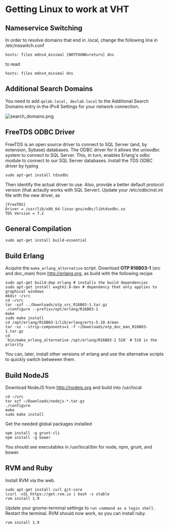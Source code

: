 # Getting Linux to work at VHT

## Nameservice Switching

In order to resolve domains that end in .local, change the following line in /etc/nsswitch.conf

```
hosts: files mdns4_minimal [NOTFOUND=return] dns
```

to read

```
hosts: files mdns4_minimal dns
```

## Additional Search Domains

You need to add `qalab.local, devlab.local` to the Additional Search Domains entry in the IPv4 Settings for your network connection.

![search_domains.png](search_domains.png)

## FreeTDS ODBC Driver

FreeTDS is an open source driver to connect to SQL Server (and, by extension, Sybase) databases. The ODBC driver for it allows the unixodbc system to connect to SQL Server. This, in turn, enables Erlang's odbc module to connect to our SQL Server databases. Install the TDS ODBC driver by typing

```
sudo apt-get install tdsodbc
```

Then identify the actual driver to use. Also, provide a better default protocol version (that actaully works with SQL Server). Update your /etc/odbcinst.ini file with the new driver, as

```
[FreeTDS]
Driver = /usr/lib/x86_64-linux-gnu/odbc/libtdsodbc.so
TDS Version = 7.2
```

## General Compilation

`sudo apt-get install build-essential`

## Build Erlang

Acquire the `make_erlang_alternative` script.
Download **OTP R16B03-1** (src and doc_man) from http://erlang.org, as build with the following recipe

```
sudo apt-get build-dep erlang # installs the build dependencies
sudo apt-get install wxgtk2.8-dev # dependency that only applies to graphical windows
mkdir ~/src
cd ~/src
tar -xzf ../Downloads/otp_src_R16B03-1.tar.gz
./configure --prefix=/opt/erlang/R16B03-1
make
sudo make install
cd /opt/erlang/R16B03-1/lib/erlang/erts-5.10.4/man
tar -xz --strip-components=1 -f ~/Downloads/otp_doc_man_R16B03-1.tar.gz
cd
`bin/make_erlang_alternative /opt/erlang/R16B03-1 510` # 510 is the priority
```

You can, later, install other versions of erlang and use the alternative scripts to quickly switch betweeen them.

## Build NodeJS

Download NodeJS from http://nodejs.org and build into /usr/local

```
cd ~/src
tar xzf ~/Downloads/nodejs-*.tar.gz
./configure
make
sudo make install
```

Get the needed global packages installed

```
npm install -g grunt-cli
npm install -g bower
```

You should see executables in /usr/local/bin for node, npm, grunt, and bower.

## RVM and Ruby

Install RVM via the web.

```
sudo apt-get install curl git-core
\curl -sSL https://get.rvm.io | bash -s stable
rvm install 1.9
```

Update your gnome-terminal settings to `run command as a login shell`. Restart the terminal. RVM should now work, so you can install ruby.

```
rvm install 1.9
```

